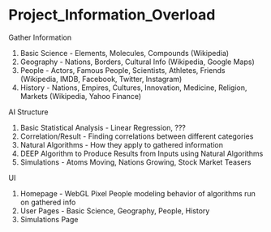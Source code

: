 # Project_Information_Overload

Gather Information
1)  Basic Science - Elements, Molecules, Compounds (Wikipedia)
2)  Geography - Nations, Borders, Cultural Info (Wikipedia, Google Maps)
3)  People - Actors, Famous People, Scientists, Athletes, Friends (Wikipedia, IMDB, Facebook, Twitter, Instagram)
4)  History - Nations, Empires, Cultures, Innovation, Medicine, Religion, Markets (Wikipedia, Yahoo Finance)

AI Structure
1)  Basic Statistical Analysis - Linear Regression, ???
2)  Correlation/Result - Finding correlations between different categories
3)  Natural Algorithms - How they apply to gathered information
4)  DEEP Algorithm to Produce Results from Inputs using Natural Algorithms
5)  Simulations - Atoms Moving, Nations Growing, Stock Market Teasers

UI
1)  Homepage - WebGL Pixel People modeling behavior of algorithms run on gathered info
2)  User Pages - Basic Science, Geography, People, History
3)  Simulations Page